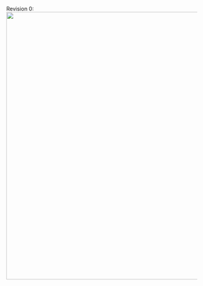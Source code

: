 Revision 0:
<br/>
<img src="https://cdn.discordapp.com/attachments/540924965353160708/901169978319982592/IMG_3200.jpg" width="565" height="705"/>
